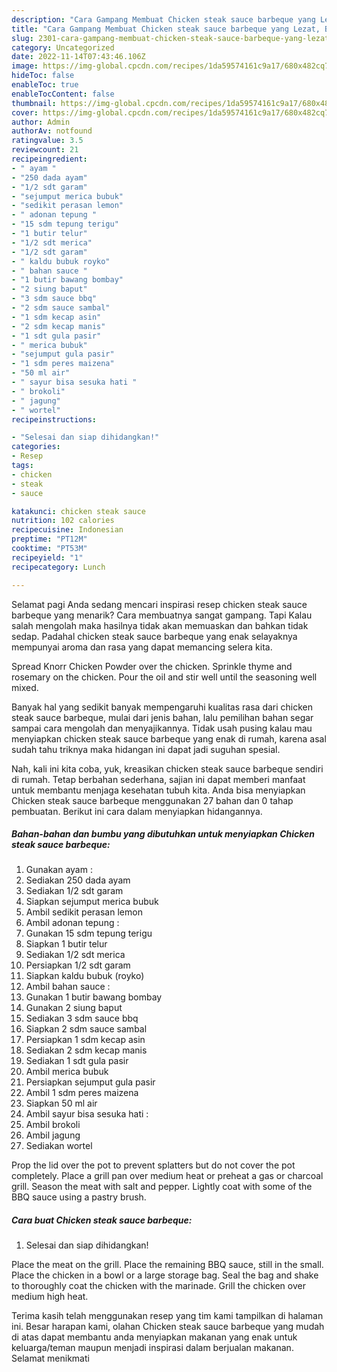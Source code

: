 ```yaml
---
description: "Cara Gampang Membuat Chicken steak sauce barbeque yang Lezat, Buat Buka Puasa Enak Banget"
title: "Cara Gampang Membuat Chicken steak sauce barbeque yang Lezat, Buat Buka Puasa Enak Banget"
slug: 2301-cara-gampang-membuat-chicken-steak-sauce-barbeque-yang-lezat-buat-buka-puasa-enak-banget
category: Uncategorized
date: 2022-11-14T07:43:46.106Z
image: https://img-global.cpcdn.com/recipes/1da59574161c9a17/680x482cq70/chicken-steak-sauce-barbeque-foto-resep-utama.jpg
hideToc: false
enableToc: true
enableTocContent: false
thumbnail: https://img-global.cpcdn.com/recipes/1da59574161c9a17/680x482cq70/chicken-steak-sauce-barbeque-foto-resep-utama.jpg
cover: https://img-global.cpcdn.com/recipes/1da59574161c9a17/680x482cq70/chicken-steak-sauce-barbeque-foto-resep-utama.jpg
author: Admin
authorAv: notfound
ratingvalue: 3.5
reviewcount: 21
recipeingredient:
- " ayam "
- "250 dada ayam"
- "1/2 sdt garam"
- "sejumput merica bubuk"
- "sedikit perasan lemon"
- " adonan tepung "
- "15 sdm tepung terigu"
- "1 butir telur"
- "1/2 sdt merica"
- "1/2 sdt garam"
- " kaldu bubuk royko"
- " bahan sauce "
- "1 butir bawang bombay"
- "2 siung baput"
- "3 sdm sauce bbq"
- "2 sdm sauce sambal"
- "1 sdm kecap asin"
- "2 sdm kecap manis"
- "1 sdt gula pasir"
- " merica bubuk"
- "sejumput gula pasir"
- "1 sdm peres maizena"
- "50 ml air"
- " sayur bisa sesuka hati "
- " brokoli"
- " jagung"
- " wortel"
recipeinstructions:

- "Selesai dan siap dihidangkan!"
categories:
- Resep
tags:
- chicken
- steak
- sauce

katakunci: chicken steak sauce 
nutrition: 102 calories
recipecuisine: Indonesian
preptime: "PT12M"
cooktime: "PT53M"
recipeyield: "1"
recipecategory: Lunch

---
```



Selamat pagi Anda sedang mencari inspirasi resep chicken steak sauce barbeque yang menarik? Cara membuatnya sangat gampang. Tapi Kalau salah mengolah maka hasilnya tidak akan memuaskan dan bahkan tidak sedap. Padahal chicken steak sauce barbeque yang enak selayaknya mempunyai aroma dan rasa yang dapat memancing selera kita.


Spread Knorr Chicken Powder over the chicken. Sprinkle thyme and rosemary on the chicken. Pour the oil and stir well until the seasoning well mixed.

Banyak hal yang sedikit banyak mempengaruhi kualitas rasa dari chicken steak sauce barbeque, mulai dari jenis bahan, lalu pemilihan bahan segar sampai cara mengolah dan menyajikannya. Tidak usah pusing kalau mau menyiapkan chicken steak sauce barbeque yang enak di rumah, karena asal sudah tahu triknya maka hidangan ini dapat jadi suguhan spesial.


Nah, kali ini kita coba, yuk, kreasikan chicken steak sauce barbeque sendiri di rumah. Tetap berbahan sederhana, sajian ini dapat memberi manfaat untuk membantu menjaga kesehatan tubuh kita. Anda bisa menyiapkan Chicken steak sauce barbeque menggunakan 27 bahan dan 0 tahap pembuatan. Berikut ini cara dalam menyiapkan hidangannya.

<!--inarticleads1-->

##### Bahan-bahan dan bumbu yang dibutuhkan untuk menyiapkan Chicken steak sauce barbeque:

1. Gunakan  ayam :
1. Sediakan 250 dada ayam
1. Sediakan 1/2 sdt garam
1. Siapkan sejumput merica bubuk
1. Ambil sedikit perasan lemon
1. Ambil  adonan tepung :
1. Gunakan 15 sdm tepung terigu
1. Siapkan 1 butir telur
1. Sediakan 1/2 sdt merica
1. Persiapkan 1/2 sdt garam
1. Siapkan  kaldu bubuk (royko)
1. Ambil  bahan sauce :
1. Gunakan 1 butir bawang bombay
1. Gunakan 2 siung baput
1. Sediakan 3 sdm sauce bbq
1. Siapkan 2 sdm sauce sambal
1. Persiapkan 1 sdm kecap asin
1. Sediakan 2 sdm kecap manis
1. Sediakan 1 sdt gula pasir
1. Ambil  merica bubuk
1. Persiapkan sejumput gula pasir
1. Ambil 1 sdm peres maizena
1. Siapkan 50 ml air
1. Ambil  sayur bisa sesuka hati :
1. Ambil  brokoli
1. Ambil  jagung
1. Sediakan  wortel


Prop the lid over the pot to prevent splatters but do not cover the pot completely. Place a grill pan over medium heat or preheat a gas or charcoal grill. Season the meat with salt and pepper. Lightly coat with some of the BBQ sauce using a pastry brush. 

<!--inarticleads2-->

##### Cara buat Chicken steak sauce barbeque:


1. Selesai dan siap dihidangkan!

Place the meat on the grill. Place the remaining BBQ sauce, still in the small. Place the chicken in a bowl or a large storage bag. Seal the bag and shake to thoroughly coat the chicken with the marinade. Grill the chicken over medium high heat. 

Terima kasih telah menggunakan resep yang tim kami tampilkan di halaman ini. Besar harapan kami, olahan Chicken steak sauce barbeque yang mudah di atas dapat membantu anda menyiapkan makanan yang enak untuk keluarga/teman maupun menjadi inspirasi dalam berjualan makanan. Selamat menikmati
